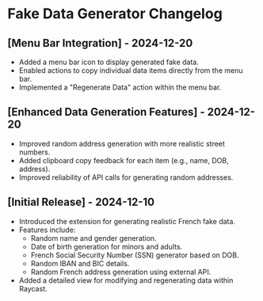 # Fake Data Generator Changelog

## [Menu Bar Integration] - 2024-12-20

- Added a menu bar icon to display generated fake data.
- Enabled actions to copy individual data items directly from the menu bar.
- Implemented a "Regenerate Data" action within the menu bar.

## [Enhanced Data Generation Features] - 2024-12-20

- Improved random address generation with more realistic street numbers.
- Added clipboard copy feedback for each item (e.g., name, DOB, address).
- Improved reliability of API calls for generating random addresses.

## [Initial Release] - 2024-12-10

- Introduced the extension for generating realistic French fake data.
- Features include:
  - Random name and gender generation.
  - Date of birth generation for minors and adults.
  - French Social Security Number (SSN) generator based on DOB.
  - Random IBAN and BIC details.
  - Random French address generation using external API.
- Added a detailed view for modifying and regenerating data within Raycast.

